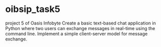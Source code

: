 # oibsip_task5
project 5 of Oasis Infobyte
Create a basic text-based chat application in Python where two users can exchange messages in real-time using the command line. Implement a simple client-server model for message exchange.

